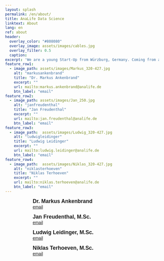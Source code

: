 ```yaml
---
layout: splash
permalink: /en/about/
title: AnaLife Data Science
linktext: About
lang: en
ref: about
header:
  overlay_color: "#808080"
  overlay_image: assets/images/cables.jpg
  overlay_filter: 0.5
  caption: 
excerpt: 'We are a young Start-Up from Würzburg, Germany. Coming from a life science background we share many years of experience in handling complex data.'
feature_row1:
  - image_path: assets/images/Markus_320-427.jpg
    alt: "markusankenbrand"
    title: "Dr. Markus Ankenbrand"
    excerpt: ""
    url: mailto:markus.ankenbrand@analife.de
    btn_label: "email"
feature_row2:
  - image_path: assets/images/Jan_250.jpg 
    alt: "janfreudenthal"
    title: "Jan Freudenthal"
    excerpt: ""
    url: mailto:jan.freudenthal@analife.de
    btn_label: "email"
feature_row3:
  - image_path:  assets/images/Ludwig_320-427.jpg
    alt: "ludwigleidinger"
    title: "Ludwig Leidinger"
    excerpt: ""
    url: mailto:ludwig.leidinger@analife.de
    btn_label: "email"
feature_row4:
  - image_path:  assets/images/Niklas_320-427.jpg
    alt: "niklasterhoeven"
    title: "Niklas Terhoeven"
    excerpt: ""
    url: mailto:niklas.terhoeven@analife.de
    btn_label: "email"
---
```


<div style="margin: auto; width: 80%">
<figure style="width: 220px" class="align-left">
  <img src="{{ site.url }}{{ site.baseurl }}/assets/images/Markus_320-427.jpg" alt="">
  <figcaption style="font-family: 'Fira Sans',sans-serif"><b style="font-size: 1.25em">Dr. Markus Ankenbrand</b><br /><a href="mailto:markus.ankenbrand@analife.de" style="font-size: 1em">email</a></figcaption>
</figure>
<figure style="width: 220px" class="align-left">
  <img src="{{ site.url }}{{ site.baseurl }}/assets/images/Jan_320-427.jpg" alt="">
  <figcaption style="font-family: 'Fira Sans',sans-serif"><b style="font-size: 1.25em">Jan Freudenthal, M.Sc.</b><br /><a href="mailto:jan.freudenthal@analife.de" style="font-size: 1em">email</a></figcaption>
</figure>
<figure style="width: 220px" class="align-left">
  <img src="{{ site.url }}{{ site.baseurl }}/assets/images/Ludwig_320-427.jpg" alt="">
  <figcaption style="font-family: 'Fira Sans',sans-serif"><b style="font-size: 1.25em">Ludwig Leidinger, M.Sc.</b><br /><a href="mailto:ludwig.leidinger@analife.de" style="font-size: 1em">email</a></figcaption>
</figure>
<figure style="width: 220px" class="align-left">
  <img src="{{ site.url }}{{ site.baseurl }}/assets/images/Niklas_320-427.jpg" alt="">
  <figcaption style="font-family: 'Fira Sans',sans-serif"><b style="font-size: 1.25em">Niklas Terhoeven, M.Sc.</b><br /><a href="mailto:niklas.terhoeven@analife.de" style="font-size: 1em">email</a></figcaption>
</figure>
</div>



